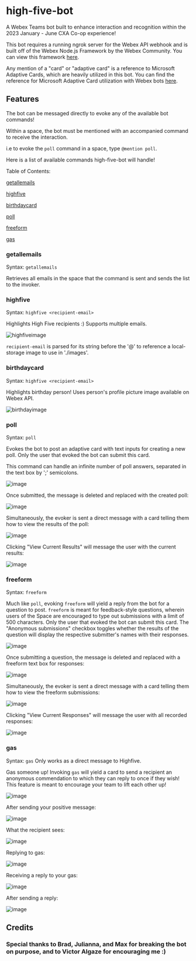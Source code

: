 # high-five-bot
A Webex Teams bot built to enhance interaction and recognition within the 2023 January - June CXA Co-op experience!

This bot requires a running ngrok server for the Webex API webhook and is built off of the Webex Node.js Framework by the Webex Community. You can view this framework [here](https://github.com/WebexCommunity/webex-node-bot-framework).

Any mention of a "card" or "adaptive card" is a reference to Microsoft Adaptive Cards, which are heavily utilized in this bot. You can find the reference for Microsoft Adaptive Card utilization with Webex bots [here](https://developer.webex.com/docs/api/guides/cards). 

## Features

The bot can be messaged directly to evoke any of the available bot commands!

Within a space, the bot must be mentioned with an accompanied command to receive the interaction.

i.e to evoke the ``poll`` command in a space, type ``@mention poll``.

Here is a list of available commands high-five-bot will handle!

Table of Contents:

[getallemails](https://github.com/gabrielramp/high-five-bot#getallemails)

[highfive](https://github.com/gabrielramp/high-five-bot#highfive)

[birthdaycard](https://github.com/gabrielramp/high-five-bot#birthdaycard)

[poll](https://github.com/gabrielramp/high-five-bot#poll)

[freeform](https://github.com/gabrielramp/high-five-bot#freeform)

[gas](https://github.com/gabrielramp/high-five-bot#gas)

### getallemails

Syntax: ``getallemails``

Retrieves all emails in the space that the command is sent and sends the list to the invoker.

### highfive

Syntax: ``highfive <recipient-email>``

Highlights High Five recipients :) Supports multiple emails.

![highfiveimage](https://user-images.githubusercontent.com/86631042/219921649-a8726b75-4b70-470f-a2ed-1052599cd563.png)

``recipient-email`` is parsed for its string before the '@' to reference a local-storage image to use in './images'.

### birthdaycard

Syntax: ``highfive <recipient-email>``

Highlights birthday person! Uses person's profile picture image available on Webex API.

![birthdayimage](https://user-images.githubusercontent.com/86631042/219921645-5393310d-ec65-462d-946f-c2efd9152b3e.png)

### poll

Syntax: ``poll``

Evokes the bot to post an adaptive card with text inputs for creating a new poll. Only the user that evoked the bot can submit this card.

This command can handle an infinite number of poll answers, separated in the text box by ';' semicolons.

![image](https://user-images.githubusercontent.com/86631042/219976092-4e277b40-9350-44ad-a6f0-97c1ffa57786.png)

Once submitted, the message is deleted and replaced with the created poll:

![image](https://i.imgur.com/2CQLJQg.gif)

Simultaneously, the evoker is sent a direct message with a card telling them how to view the results of the poll:

![image](https://user-images.githubusercontent.com/86631042/219922173-001e0d25-dd33-4d29-ad5f-80ca81570fe0.png)

Clicking "View Current Results" will message the user with the current results:

![image](https://user-images.githubusercontent.com/86631042/219922228-48b04e3e-ce64-4c18-9d38-38a50cc4bc4a.png)

### freeform

Syntax: ``freeform``

Much like ``poll``, evoking ``freeform`` will yield a reply from the bot for a question to post. ``freeform`` is meant for feedback-style questions, wherein users of the Space are encouraged to type out submissions with a limit of 500 characters. Only the user that evoked the bot can submit this card. The "Anonymous submissions" checkbox toggles whether the results of the question will display the respective submitter's names with their responses.

![image](https://user-images.githubusercontent.com/86631042/219971666-b28ce430-719e-49fd-bbf6-c48d0bed1327.png)

Once submitting a question, the message is deleted and replaced with a freeform text box for responses:

![image](https://user-images.githubusercontent.com/86631042/219922592-1493c7bd-b6c9-4739-9f44-56b54268117d.png)

Simultaneously, the evoker is sent a direct message with a card telling them how to view the freeform submissions:

![image](https://user-images.githubusercontent.com/86631042/219923284-b9018cbe-428c-48ff-84f2-265df17ef3c8.png)

Clicking "View Current Responses" will message the user with all recorded responses:

![image](https://user-images.githubusercontent.com/86631042/219923013-4ab506f9-7ba1-44bd-9fe2-78afe6eeee90.png)

### gas

Syntax: ``gas`` Only works as a direct message to Highfive.

Gas someone up! Invoking ``gas`` will yield a card to send a recipient an anonymous commendation to which they can reply to once if they wish! This feature is meant to encourage your team to lift each other up!

![image](https://user-images.githubusercontent.com/86631042/220245464-963854ef-5fdc-4945-a4e5-b7067f5af798.png)

After sending your positive message:

![image](https://user-images.githubusercontent.com/86631042/220245730-a051bffe-8021-4183-a315-76ded2b011f6.png)

What the recipient sees:

![image](https://user-images.githubusercontent.com/86631042/220245816-c4360812-b620-4686-bd4f-0cd81261655f.png)

Replying to gas:

![image](https://user-images.githubusercontent.com/86631042/220245865-4fc73340-9137-477f-bd47-1f5239e250fd.png)

Receiving a reply to your gas:

![image](https://user-images.githubusercontent.com/86631042/220245991-70545ab2-13cf-405d-bdf8-8dd0edc8d858.png)

After sending a reply:

![image](https://user-images.githubusercontent.com/86631042/220246037-d7edefe5-e5db-4903-832b-4db57b43863e.png)

## Credits

### Special thanks to Brad, Julianna, and Max for breaking the bot on purpose, and to Victor Algaze for encouraging me :)
